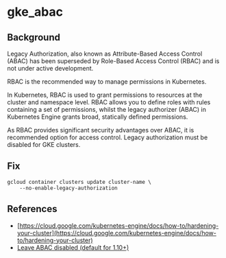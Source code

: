 # gke_abac

## Background

Legacy Authorization, also known as Attribute-Based Access Control (ABAC) has been superseded by Role-Based Access Control (RBAC) and is not under active development.

RBAC is the recommended way to manage permissions in Kubernetes.

In Kubernetes, RBAC is used to grant permissions to resources at the cluster and namespace level. RBAC allows you to define roles with rules containing a set of permissions, whilst the legacy authorizer (ABAC) in Kubernetes Engine grants broad, statically defined permissions.

As RBAC provides significant security advantages over ABAC, it is recommended option for access control. Legacy authorization must be disabled for GKE clusters.

## Fix

```shell
gcloud container clusters update cluster-name \
    --no-enable-legacy-authorization
```

## References

- [https://cloud.google.com/kubernetes-engine/docs/how-to/hardening-your-cluster](https://cloud.google.com/kubernetes-engine/docs/how-to/hardening-your-cluster)
- [Leave ABAC disabled (default for 1.10+)](https://cloud.google.com/kubernetes-engine/docs/how-to/hardening-your-cluster#leave_abac_disabled_default_for_110)

